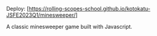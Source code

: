 Deploy: [https://rolling-scopes-school.github.io/kotokatu-JSFE2023Q1/minesweeper/]

A classic minesweeper game built with Javascript.
